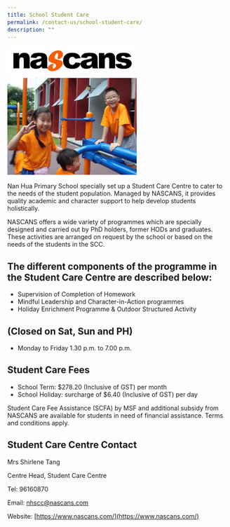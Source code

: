 ```yaml
---
title: School Student Care
permalink: /contact-us/school-student-care/
description: ""
---
```

<img style="width: 295px; height: 69px;" class="ive_eobj_center" alt="nascans logo.jpg" src="/images/nascans logo.jpg"><br><img style="width: 295px; height: 221px;" class="ive_eobj_center" alt="Photo 5.jpg" src="/images/Photo 5.jpg"><br>

Nan Hua Primary School specially set up a Student Care Centre to cater to the needs of the student population. Managed by NASCANS, it provides quality academic and character support to help develop students holistically.

  

NASCANS offers a wide variety of programmes which are specially designed and carried out by PhD holders, former HODs and graduates. These activities are arranged on request by the school or based on the needs of the students in the SCC.

The different components of the programme in the Student Care Centre are described below:
-----------------------------------------------------------------------------------------

*   Supervision of Completion of Homework
*   Mindful Leadership and Character-in-Action programmes
*   Holiday Enrichment Programme & Outdoor Structured Activity


(Closed on Sat, Sun and PH)
---------------------------

*   Monday to Friday 1.30 p.m. to 7.00 p.m. 

Student Care Fees
-----------------

*   School Term: $278.20 (Inclusive of GST) per month
*   School Holiday: surcharge of $6.40 (Inclusive of GST) per day

  

Student Care Fee Assistance (SCFA) by MSF and additional subsidy from NASCANS are available for students in need of financial assistance. Terms and conditions apply.

Student Care Centre Contact
---------------------------

Mrs Shirlene Tang  

Centre Head, Student Care Centre

Tel: 96160870

Email: [nhscc@nascans.com](mailto:nhscc@nascans.com)

Website: [https://www.nascans.com/](https://www.nascans.com/)